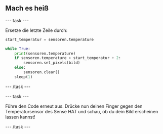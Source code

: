 ## Mach es heiß

\--- task \---

Ersetze die letzte Zeile durch:

```python
start_temperatur = sensoren.temperature

while True:
    print(sensoren.temperature)
    if sensoren.temperature > start_temperatur + 2:
        sensoren.set_pixels(bild)
    else:
        sensoren.clear()
    sleep(1)
```

\--- /task \---

\--- task \---

Führe den Code erneut aus. Drücke nun deinen Finger gegen den Temperatursensor des Sense HAT und schau, ob du dein Bild erscheinen lassen kannst!

\--- /task \---